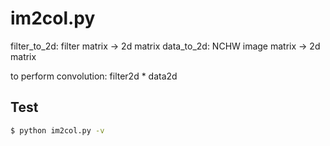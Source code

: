 # im2col.py

filter\_to\_2d: filter matrix -> 2d matrix
data\_to\_2d: NCHW image matrix -> 2d matrix

to perform convolution: filter2d * data2d

## Test
```sh
$ python im2col.py -v
```
